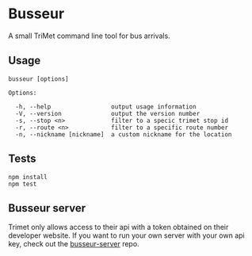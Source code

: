 # Busseur

A small TriMet command line tool for bus arrivals.

## Usage

```text
busseur [options]

Options:

  -h, --help                 output usage information
  -V, --version              output the version number
  -s, --stop <n>             filter to a specic trimet stop id
  -r, --route <n>            filter to a specific route number
  -n, --nickname [nickname]  a custom nickname for the location
```

## Tests

```
npm install
npm test
```

## Busseur server

Trimet only allows access to their api with a token obtained on their developer
website. If you want to run your own server with your own api key, check out
the [busseur-server] repo.

[busseur-server]: https://github.com/jondlm/busseur-server

